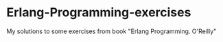 Erlang-Programming-exercises
============================

My solutions to some exercises from book "Erlang Programming. O'Reilly"